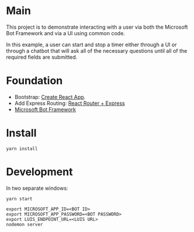 # Main

This project is to demonstrate interacting with a user via both the Microsoft Bot Framework and via a UI using common code.

In this example, a user can start and stop a timer either through a UI or through a chatbot that will ask all of the necessary questions until all of the required fields are submitted.

# Foundation
* Bootstrap: [Create React App](https://github.com/facebookincubator/create-react-app).
* Add Express Routing: [React Router + Express](https://medium.com/@patriciolpezjuri/using-create-react-app-with-react-router-express-js-8fa658bf892d#.73wm0a32s)
* [Microsoft Bot Framework](https://dev.botframework.com/)

# Install

```
yarn install
```

# Development

In two separate windows:
```
yarn start
```

```
export MICROSOFT_APP_ID=<BOT ID>
export MICROSOFT_APP_PASSWORD=<BOT PASSWORD>
export LUIS_ENDPOINT_URL=<LUIS URL>
nodemon server
```

